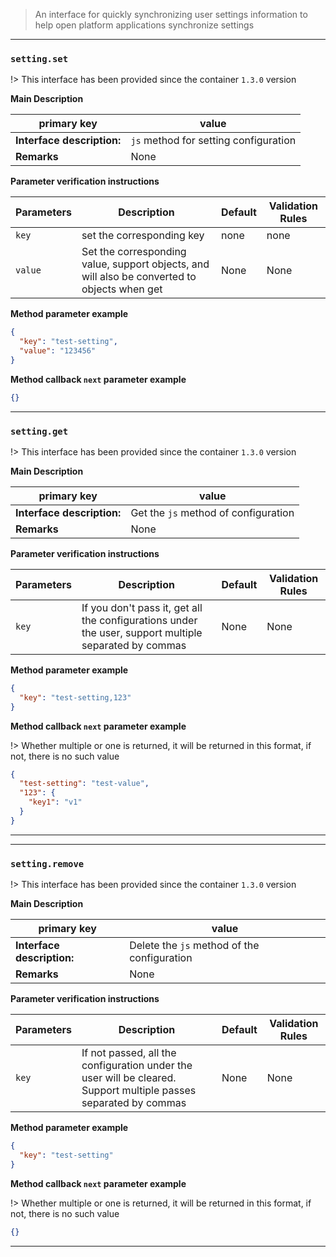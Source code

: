 > An interface for quickly synchronizing user settings information to help open platform applications synchronize settings

---

### `setting.set`

!> This interface has been provided since the container `1.3.0` version

**Main Description**

| primary key                | value                                 |
| -------------------------- | ------------------------------------- |
| **Interface description:** | `js` method for setting configuration |
| **Remarks**                | None                                  |

**Parameter verification instructions**

| Parameters | Description                                                                                  | Default | Validation Rules |
| ---------- | -------------------------------------------------------------------------------------------- | ------- | ---------------- |
| `key`      | set the corresponding key                                                                    | none    | none             |
| `value`    | Set the corresponding value, support objects, and will also be converted to objects when get | None    | None             |

**Method parameter example**

```json
{
  "key": "test-setting",
  "value": "123456"
}
```

**Method callback `next` parameter example**

```json
{}
```

---

### `setting.get`

!> This interface has been provided since the container `1.3.0` version

**Main Description**

| primary key                | value                                |
| -------------------------- | ------------------------------------ |
| **Interface description:** | Get the `js` method of configuration |
| **Remarks**                | None                                 |

**Parameter verification instructions**

| Parameters | Description                                                                                           | Default | Validation Rules |
| ---------- | ----------------------------------------------------------------------------------------------------- | ------- | ---------------- |
| `key`      | If you don't pass it, get all the configurations under the user, support multiple separated by commas | None    | None             |

**Method parameter example**

```json
{
  "key": "test-setting,123"
}
```

**Method callback `next` parameter example**

!> Whether multiple or one is returned, it will be returned in this format, if not, there is no such value

```json
{
  "test-setting": "test-value",
  "123": {
    "key1": "v1"
  }
}
```

---

---

### `setting.remove`

!> This interface has been provided since the container `1.3.0` version

**Main Description**

| primary key                | value                                       |
| -------------------------- | ------------------------------------------- |
| **Interface description:** | Delete the `js` method of the configuration |
| **Remarks**                | None                                        |

**Parameter verification instructions**

| Parameters | Description                                                                                                      | Default | Validation Rules |
| ---------- | ---------------------------------------------------------------------------------------------------------------- | ------- | ---------------- |
| `key`      | If not passed, all the configuration under the user will be cleared. Support multiple passes separated by commas | None    | None             |

**Method parameter example**

```json
{
  "key": "test-setting"
}
```

**Method callback `next` parameter example**

!> Whether multiple or one is returned, it will be returned in this format, if not, there is no such value

```json
{}
```

---
